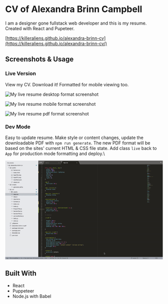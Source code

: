 # CV of Alexandra Brinn Campbell

I am a designer gone fullstack web developer and this is my resume.
Created with React and Pupeteer.

[https://killeraliens.github.io/alexandra-brinn-cv](https://killeraliens.github.io/alexandra-brinn-cv/)

## Screenshots & Usage

### Live Version
View my CV. Download it! Formatted for mobile viewing too.

![My live resume desktop format screenshot](/assets/cv-desktop.png)

![My live resume mobile format screenshot](/assets/cv-mobile.png)

![My live resume pdf format screenshot](/assets/cv-pdf.png)

### Dev Mode
Easy to update resume. Make style or content changes, update the downloadable PDF with `npm run generate`. The new PDF format will be based on the sites' current HTML & CSS file state. Add class `live` back to `App` for production mode formatting and deploy.\

![How to update the PDF dev mode, animated gif](/src/assets/cv-pdf-generate.gif)


## Built With

* React
* Puppeteer
* Node.js with Babel
